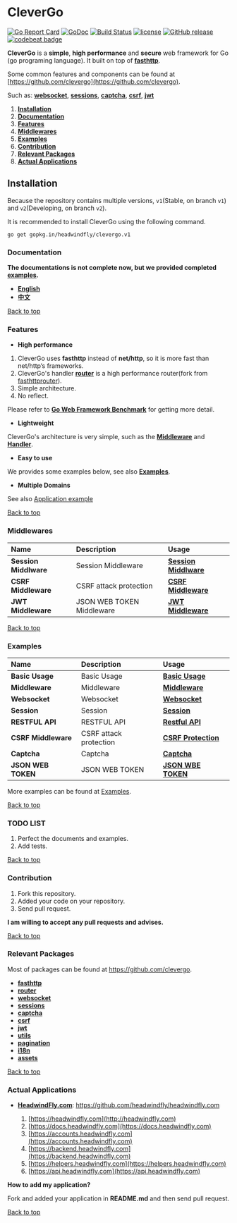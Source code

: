 # CleverGo
[![Go Report Card](https://goreportcard.com/badge/github.com/headwindfly/clevergo)](https://goreportcard.com/report/github.com/headwindfly/clevergo)
[![GoDoc](https://godoc.org/github.com/headwindfly/clevergo?status.svg)](https://godoc.org/github.com/headwindfly/clevergo)
[![Build Status](https://travis-ci.org/headwindfly/clevergo.svg?branch=master)](https://travis-ci.org/headwindfly/clevergo)
[![license](https://img.shields.io/github/license/mashape/apistatus.svg?maxAge=2592000)](LICENSE)
[![GitHub release](https://img.shields.io/github/release/headwindfly/clevergo.svg?maxAge=2592000)](https://github.com/headwindfly/clevergo/releases)
[![codebeat badge](https://codebeat.co/badges/45b10850-bf4e-40aa-b82a-48d10f2fd5aa)](https://codebeat.co/projects/github-com-headwindfly-clevergo)

**CleverGo** is a **simple**, **high performance** and **secure** web framework for Go (go programing language).
It built on top of [**fasthttp**](https://github.com/valyala/fasthttp).

Some common features and components can be found at [https://github.com/clevergo](https://github.com/clevergo).

Such as: [**websocket**](https://github.com/clevergo/websocket), 
[**sessions**](https://github.com/clevergo/sessions), 
[**captcha**](https://github.com/clevergo/captcha), 
[**csrf**](https://github.com/clevergo/csrf), 
[**jwt**](https://github.com/clevergo/jwt)

1. [**Installation**](#installation)
2. [**Documentation**](#documentation)
3. [**Features**](#features)
4. [**Middlewares**](#middlewares)
5. [**Examples**](#examples)
6. [**Contribution**](#contribution)
7. [**Relevant Packages**](#relevant-packages)
7. [**Actual Applications**](#actual-applications)


## Installation
Because the repository contains multiple versions, `v1`(Stable, on branch `v1`) and `v2`(Developing, on branch `v2`).

It is recommended to install CleverGo using the following command.

```
go get gopkg.in/headwindfly/clevergo.v1
```

### Documentation
**The documentations is not complete now, but we provided completed [examples](#examples).**
- [**English**](docs/en)
- [**中文**](docs/zh)

[Back to top](#readme)


### Features
- **High performance**

1. CleverGo uses **fasthttp** instead of **net/http**, so it is more fast than net/http‘s frameworks.
2. CleverGo's handler [**router**](https://github.com/clevergo/router) is a high performance router(fork from [fasthttprouter](https://github.com/buaazp/fasthttprouter)).
3. Simple architecture.
4. No reflect.

Please refer to [**Go Web Framework Benchmark**](https://github.com/smallnest/go-web-framework-benchmark) for getting more detail.

- **Lightweight**

CleverGo's architecture is very simple, such as the [**Middleware**](middleware.go) and [**Handler**](handler.go).

- **Easy to use**

We provides some examples below, see also [**Examples**](#examples).

- **Multiple Domains**

See also [Application example](examples/application)

[Back to top](#readme)


### Middlewares

| Name                 | Description                                   | Usage                                                                              |
| :---                 | :---------------------------------------------| :----------------------------------------------------------------------------------|
| **Session Middlware**| Session Middleware                            | [**Session Middlware**](middlewares/session)                                       |
| **CSRF Middleware**  | CSRF attack protection                        | [**CSRF Middleware**](middlewares/csrf)                                            |
| **JWT Middleware**   | JSON WEB TOKEN Middleware                     | [**JWT Middleware**](middlewares/jwt)                                              |                       

[Back to top](#readme)

### Examples

| Name                 | Description                                   | Usage                                                                              |
| :---                 | :---------------------------------------------| :----------------------------------------------------------------------------------|
| **Basic Usage**      | Basic Usage                                   | [**Basic Usage**](examples/basic)                                                  |
| **Middleware**       | Middleware                                    | [**Middleware**](examples/middleware)                                              |
| **Websocket**        | Websocket                                     | [**Websocket**](examples/websocket)                                                |
| **Session**          | Session                                       | [**Session**](examples/session)                                                    |
| **RESTFUL API**      | RESTFUL API                                   | [**Restful API**](examples/restful)                                                |
| **CSRF Middleware**  | CSRF attack protection                        | [**CSRF Protection**](examples/csrf)                                               |
| **Captcha**          | Captcha                                       | [**Captcha**](examples/captcha)                                                    |
| **JSON WEB TOKEN**   | JSON WEB TOKEN                                | [**JSON WBE TOKEN**](examples/jwt)                                                 |

More examples can be found at [Examples](examples).

[Back to top](#readme)


### TODO LIST
1. Perfect the documents and examples.
2. Add tests.

[Back to top](#readme)


### Contribution
1. Fork this repository.
2. Added your code on your repository.
3. Send pull request.

**I am willing to accept any pull requests and advises.**

[Back to top](#readme)


### Relevant Packages
Most of packages can be found at https://github.com/clevergo.

- [**fasthttp**](https://github.com/valyala/fasthttp)
- [**router**](https://github.com/clevergo/router)
- [**websocket**](https://github.com/clevergo/websocket)
- [**sessions**](https://github.com/clevergo/sessions)
- [**captcha**](https://github.com/clevergo/captcha)
- [**csrf**](https://github.com/clevergo/csrf)
- [**jwt**](https://github.com/clevergo/jwt)
- [**utils**](https://github.com/clevergo/utils)
- [**pagination**](https://github.com/clevergo/pagination)
- [**i18n**](https://github.com/clevergo/i18n)
- [**assets**](https://github.com/clevergo/assets)

[Back to top](#readme)


### Actual Applications
- [**HeadwindFly.com**](https://github.com/headwindfly/headwindfly.com): https://github.com/headwindfly/headwindfly.com

    1. [https://headwindfly.com](http://headwindfly.com)
    2. [https://docs.headwindfly.com](https://docs.headwindfly.com)
    3. [https://accounts.headwindfly.com](https://accounts.headwindfly.com)
    4. [https://backend.headwindfly.com](https://backend.headwindfly.com)
    5. [https://helpers.headwindfly.com](https://helpers.headwindfly.com)
    6. [https://api.headwindfly.com](https://api.headwindfly.com)

**How to add my application?**

Fork and added your application in **README.md** and then send pull request.

[Back to top](#readme)

